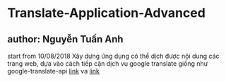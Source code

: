 # Translate-Application-Advanced
## author: Nguyễn Tuấn Anh
start from 10/08/2018
Xây dựng ứng dụng có thể dịch được nội dung các trang web, dựa vào cách tiếp cận dịch vụ google translate giống như google-translate-api [link](https://github.com/matheuss/google-translate-api)
va [link](https://github.com/matheuss/google-translate-token)

